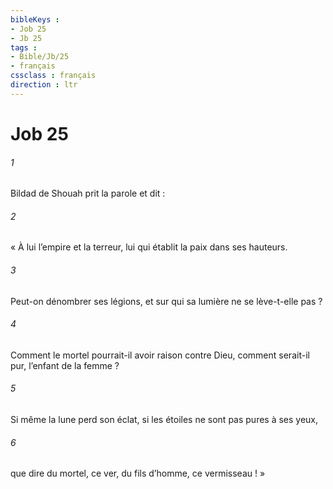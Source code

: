 ```yaml
---
bibleKeys : 
- Job 25
- Jb 25
tags : 
- Bible/Jb/25
- français
cssclass : français
direction : ltr
---
```


# Job 25

###### 1
Bildad de Shouah prit la parole et dit :
###### 2
« À lui l’empire et la terreur,
lui qui établit la paix dans ses hauteurs.
###### 3
Peut-on dénombrer ses légions,
et sur qui sa lumière ne se lève-t-elle pas ?
###### 4
Comment le mortel pourrait-il avoir raison contre Dieu,
comment serait-il pur, l’enfant de la femme ?
###### 5
Si même la lune perd son éclat,
si les étoiles ne sont pas pures à ses yeux,
###### 6
que dire du mortel, ce ver,
du fils d’homme, ce vermisseau ! »

